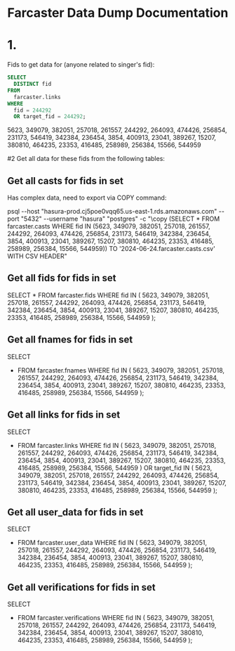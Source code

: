 # Farcaster Data Dump Documentation

# 1.

Fids to get data for (anyone related to singer's fid):

```sql
SELECT
  DISTINCT fid
FROM
  farcaster.links
WHERE
  fid = 244292
  OR target_fid = 244292;
```

5623, 349079, 382051, 257018, 261557, 244292, 264093, 474426, 256854, 231173, 546419, 342384, 236454, 3854, 400913, 23041, 389267, 15207, 380810, 464235, 23353, 416485, 258989, 256384, 15566, 544959

#2 Get all data for these fids from the following tables:

## Get all casts for fids in set

Has complex data, need to export via COPY command:

psql --host "hasura-prod.cj5poe0vqq65.us-east-1.rds.amazonaws.com" --port "5432" --username "hasura" "postgres" -c "\copy (SELECT \* FROM farcaster.casts WHERE fid IN (5623, 349079, 382051, 257018, 261557, 244292, 264093, 474426, 256854, 231173, 546419, 342384, 236454, 3854, 400913, 23041, 389267, 15207, 380810, 464235, 23353, 416485, 258989, 256384, 15566, 544959)) TO '2024-06-24.farcaster.casts.csv' WITH CSV HEADER"

## Get all fids for fids in set

SELECT \* FROM
farcaster.fids
WHERE
fid IN (
5623,
349079,
382051,
257018,
261557,
244292,
264093,
474426,
256854,
231173,
546419,
342384,
236454,
3854,
400913,
23041,
389267,
15207,
380810,
464235,
23353,
416485,
258989,
256384,
15566,
544959
);

## Get all fnames for fids in set

SELECT

- FROM
  farcaster.fnames
  WHERE
  fid IN (
  5623,
  349079,
  382051,
  257018,
  261557,
  244292,
  264093,
  474426,
  256854,
  231173,
  546419,
  342384,
  236454,
  3854,
  400913,
  23041,
  389267,
  15207,
  380810,
  464235,
  23353,
  416485,
  258989,
  256384,
  15566,
  544959
  );

## Get all links for fids in set

SELECT

- FROM
  farcaster.links
  WHERE
  fid IN (
  5623,
  349079,
  382051,
  257018,
  261557,
  244292,
  264093,
  474426,
  256854,
  231173,
  546419,
  342384,
  236454,
  3854,
  400913,
  23041,
  389267,
  15207,
  380810,
  464235,
  23353,
  416485,
  258989,
  256384,
  15566,
  544959
  ) OR
  target_fid IN (
  5623,
  349079,
  382051,
  257018,
  261557,
  244292,
  264093,
  474426,
  256854,
  231173,
  546419,
  342384,
  236454,
  3854,
  400913,
  23041,
  389267,
  15207,
  380810,
  464235,
  23353,
  416485,
  258989,
  256384,
  15566,
  544959
  );

## Get all user_data for fids in set

SELECT

- FROM
  farcaster.user_data
  WHERE
  fid IN (
  5623,
  349079,
  382051,
  257018,
  261557,
  244292,
  264093,
  474426,
  256854,
  231173,
  546419,
  342384,
  236454,
  3854,
  400913,
  23041,
  389267,
  15207,
  380810,
  464235,
  23353,
  416485,
  258989,
  256384,
  15566,
  544959
  );

## Get all verifications for fids in set

SELECT

- FROM
  farcaster.verifications
  WHERE
  fid IN (
  5623,
  349079,
  382051,
  257018,
  261557,
  244292,
  264093,
  474426,
  256854,
  231173,
  546419,
  342384,
  236454,
  3854,
  400913,
  23041,
  389267,
  15207,
  380810,
  464235,
  23353,
  416485,
  258989,
  256384,
  15566,
  544959
  );
